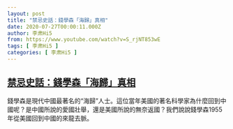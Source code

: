 ```yaml
---
layout: post
title: "禁忌史話：錢學森「海歸」真相"
date: 2020-07-27T00:00:11.000Z
author: 李肃Hi5
from: https://www.youtube.com/watch?v=S_rjNT853wE
tags: [ 李肃Hi5 ]
categories: [ 李肃Hi5 ]
---
```

<!--1595808011000-->
[禁忌史話：錢學森「海歸」真相](https://www.youtube.com/watch?v=S_rjNT853wE)
------

<div>
錢學森是現代中國最著名的“海歸”人士。這位當年美國的著名科學家為什麼回到中國呢？是中國所說的愛國壯舉，還是美國所說的無奈返國？我們說說錢學森1955年從美國回到中國的來龍去脈。
</div>
